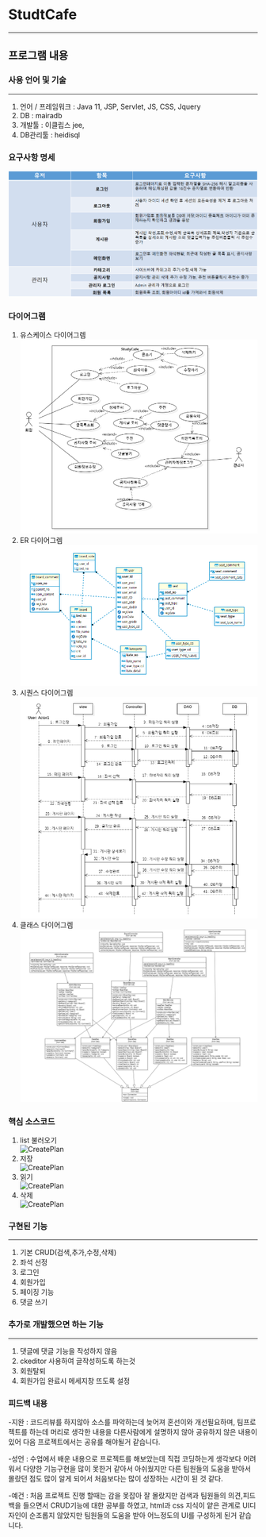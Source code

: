 # StudtCafe

---

## 프로그램 내용

### 사용 언어 및 기술

---

1. 언어 / 프레임워크 : Java 11, JSP, Servlet, JS, CSS, Jquery
2. DB : mairadb
3. 개발툴 : 이클립스 jee,
4. DB관리툴 : heidisql

### 요구사항 명세<br/>

![CreatePlan](./image/Require.png)

### 다이어그램<br/>

1. 유스케이스 다이어그렘<br/>
   ![CreatePlan](./image/usecase.png)
2. ER 다이어그렘<br/>
   ![CreatePlan](./image/ERDiagram.png)
3. 시퀀스 다이어그렘<br/>
   ![CreatePlan](./image/seq.png)
4. 클래스 다이어그렘<br/>
   ![CreatePlan](./image/ClassDiagram.png)

### 핵심 소스코드

1. list 불러오기<br/>
   ![CreatePlan](./image/list.PNG)
2. 저장<br/>
   ![CreatePlan](./image/save.PNG)
3. 읽기 <br/>
   ![CreatePlan](./image/read.PNG)
4. 삭제 <br/>
   ![CreatePlan](./image/delete.PNG)

### 구현된 기능

---

1. 기본 CRUD(검색,추가,수정,삭제)
2. 좌석 선정
3. 로그인
4. 회원가입
5. 페이징 기능
6. 댓글 쓰기

### 추가로 개발했으면 하는 기능

---

1. 댓글에 댓글 기능을 작성하지 않음
2. ckeditor 사용하여 글작성하도록 하는것
3. 회원탈퇴
4. 회원가입 완료시 메세지창 뜨도록 설정

### 피드백 내용

-지완 : 코드리뷰를 하지않아 소스를 파악하는데 늦어져 혼선이와 개선필요하며, 팀프로젝트를 하는데 머리로 생각한 내용을 다른사람에게 설명하지 않아 공유하지 않은 내용이 있어 다음 프로젝트에서는 공유를 해야될거 같습니다.

-성언 : 수업에서 배운 내용으로 프로젝트를 해보았는데 직접 코딩하는게 생각보다 어려워서 다양한 기능구현을 많이 못한거 같아서 아쉬웠지만 다른 팀원들의 도움을 받아서 몰랐던 점도 많이 알게 되어서 처음보다는 많이 성장하는 시간이 된 것 같다.

-예건 : 처음 프로젝트 진행 할때는 감을 못잡아 잘 몰랐지만 검색과 팀원들의 의견,피드백을 들으면서 CRUD기능에 대한 공부를 하였고, html과 css 지식이 얕은 관계로 UI디자인이 순조롭지 않았지만 팀원들의 도움을 받아 어느정도의 UI를 구성하게 된거 같습니다.
